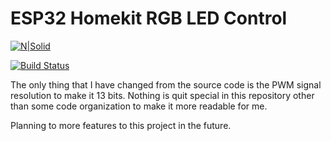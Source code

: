 # ESP32 Homekit RGB LED Control 

[![N|Solid](https://yt3.ggpht.com/yti/APfAmoEdy_75y686J6hYGyG6wyOuJ9ZpkU0qsfouX7B5Vg=s108-c-k-c0x00ffffff-no-rj)](https://www.youtube.com/channel/UC5zdou2_vz6rjpqMJ23UnQg)

[![Build Status](https://travis-ci.org/joemccann/dillinger.svg?branch=master)](https://travis-ci.org/joemccann/dillinger)

The only thing that I have changed from the source code is the PWM signal resolution to make it 13 bits. Nothing is quit special in this repository other than some code organization to make it more readable for me.


Planning to more features to this project in the future.
